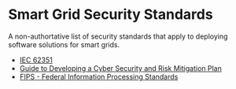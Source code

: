# Smart Grid Security Standards

A non-authortative list of security standards that apply to deploying software solutions for smart grids.

* [IEC 62351](https://www.iec.ch/smartgrid/standards/)
* [Guide to Developing a Cyber Security and Risk Mitigation Plan](https://www.smartgrid.gov/files/CyberSecurityGuideforanElectricCooperativeV11-21.pdf)
* [FIPS - Federal Information Processing Standards](https://www.nist.gov/itl/current-fips)
